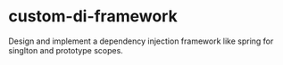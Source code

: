 # custom-di-framework
Design and implement a dependency injection framework like spring for singlton and prototype scopes.
